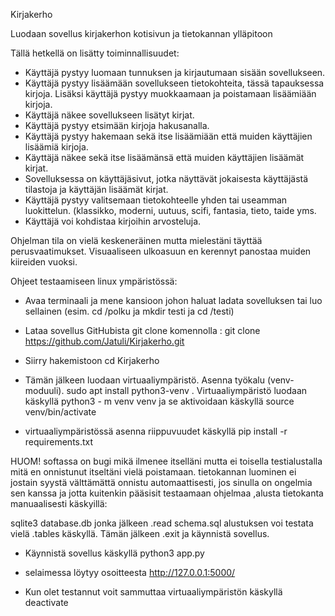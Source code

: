 Kirjakerho

Luodaan sovellus kirjakerhon kotisivun ja tietokannan ylläpitoon

Tällä hetkellä on lisätty toiminnallisuudet:

* Käyttäjä pystyy luomaan tunnuksen ja kirjautumaan sisään sovellukseen.
* Käyttäjä pystyy lisäämään sovellukseen tietokohteita, tässä tapauksessa kirjoja. Lisäksi käyttäjä pystyy muokkaamaan ja poistamaan lisäämiään kirjoja.
* Käyttäjä näkee sovellukseen lisätyt kirjat.
* Käyttäjä pystyy etsimään kirjoja hakusanalla. 
* Käyttäjä pystyy hakemaan sekä itse lisäämiään että muiden käyttäjien lisäämiä kirjoja.
* Käyttäjä näkee sekä itse lisäämänsä että muiden käyttäjien lisäämät kirjat.
* Sovelluksessa on käyttäjäsivut, jotka näyttävät jokaisesta käyttäjästä tilastoja ja käyttäjän lisäämät kirjat.
* Käyttäjä pystyy valitsemaan tietokohteelle yhden tai useamman luokittelun. (klassikko, moderni, uutuus, scifi, fantasia, tieto, taide yms. 
* Käyttäjä voi kohdistaa kirjoihin arvosteluja.

Ohjelman tila on vielä keskeneräinen mutta mielestäni täyttää perusvaatimukset. Visuaaliseen ulkoasuun en kerennyt panostaa muiden kiireiden vuoksi. 
  
Ohjeet testaamiseen linux ympäristössä: 

- Avaa terminaali ja mene kansioon johon haluat ladata sovelluksen tai luo sellainen (esim. cd /polku ja mkdir testi ja cd /testi)

- Lataa sovellus GitHubista git clone komennolla : git clone https://github.com/Jatuli/Kirjakerho.git

- Siirry hakemistoon cd Kirjakerho

- Tämän jälkeen luodaan virtuaaliympäristö. Asenna työkalu (venv-moduuli). sudo apt install python3-venv . Virtuaaliympäristö luodaan käskyllä     python3 - m venv venv ja se aktivoidaan käskyllä source venv/bin/activate

- virtuaaliympäristössä asenna riippuvuudet käskyllä pip install -r requirements.txt

HUOM! softassa on bugi mikä ilmenee itselläni mutta ei toisella testialustalla mitä en onnistunut itseltäni vielä poistamaan. tietokannan luominen ei jostain syystä välttämättä onnistu automaattisesti, jos sinulla on ongelmia sen kanssa ja jotta kuitenkin pääsisit testaamaan ohjelmaa ,alusta tietokanta manuaalisesti käskyillä: 

sqlite3 database.db jonka jälkeen .read schema.sql alustuksen voi testata vielä .tables käskyllä.   Tämän jälkeen .exit ja käynnistä sovellus. 


- Käynnistä sovellus käskyllä python3 app.py

- selaimessa löytyy osoitteesta http://127.0.0.1:5000/

- Kun olet testannut voit sammuttaa virtuaaliympäristön käskyllä deactivate


